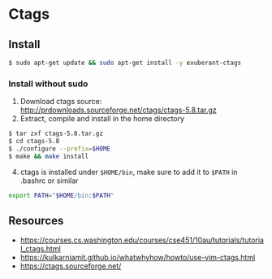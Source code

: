 # Ctags
## Install
```bash
$ sudo apt-get update && sudo apt-get install -y exuberant-ctags
```
### Install without sudo
1. Download ctags source: http://prdownloads.sourceforge.net/ctags/ctags-5.8.tar.gz
2. Extract, compile and install in the home directory
```bash
$ tar zxf ctags-5.8.tar.gz
$ cd ctags-5.8
$ ./configure --prefix=$HOME
$ make && make install
```
4. ctags is installed under `$HOME/bin`, make sure to add it to `$PATH` in .bashrc or similar
```bash
export PATH="$HOME/bin:$PATH"
```
## Resources
* https://courses.cs.washington.edu/courses/cse451/10au/tutorials/tutorial_ctags.html
* https://kulkarniamit.github.io/whatwhyhow/howto/use-vim-ctags.html
* https://ctags.sourceforge.net/
